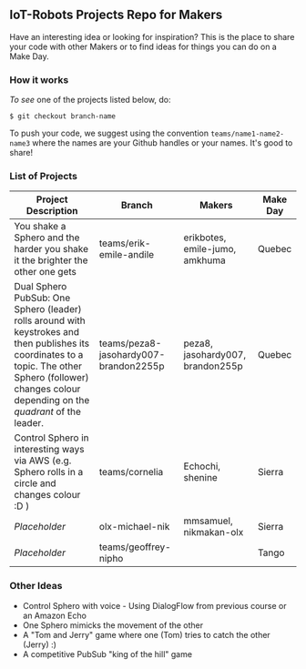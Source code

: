 ## IoT-Robots Projects Repo for Makers

Have an interesting idea or looking for inspiration? This is the place to share your code with other Makers or to find ideas for things you can do on a Make Day.


### How it works

<i>To see</i> one of the projects listed below, do:

`$ git checkout branch-name`

To push your code, we suggest using the convention `teams/name1-name2-name3` where the names are your Github handles or your names. It's good to share!

### List of Projects

| Project Description | Branch | Makers | Make Day |
| -------------| -------------- | ----------------- | ------ |
| You shake a Sphero and the harder you shake it the brighter the other one gets | teams/erik-emile-andile | erikbotes, emile-jumo, amkhuma | Quebec |
| Dual Sphero PubSub: One Sphero (leader) rolls around with keystrokes and then publishes its coordinates to a topic. The other Sphero (follower) changes colour depending on the <i>quadrant</i> of the leader. | teams/peza8-jasohardy007-brandon2255p | peza8, jasohardy007, brandon255p| Quebec |
| Control Sphero in interesting ways via AWS (e.g. Sphero rolls in a circle and changes colour :D ) | teams/cornelia | Echochi, shenine| Sierra |
| <i>Placeholder</i> | olx-michael-nik | mmsamuel, nikmakan-olx | Sierra |
| <i>Placeholder</i> | teams/geoffrey-nipho |  | Tango |



### Other Ideas

* Control Sphero with voice - Using DialogFlow from previous course or an Amazon Echo
* One Sphero mimicks the movement of the other
* A "Tom and Jerry" game where one (Tom) tries to catch the other (Jerry) :)
* A competitive PubSub "king of the hill" game
